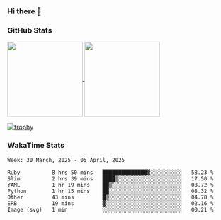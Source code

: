 ### Hi there 👋

### GitHub Stats

<a href="https://github.com/anuraghazra/github-readme-stats">
  <img align="center" height="170px" src="https://github-readme-stats.vercel.app/api/top-langs/?username=tksfjt1024&layout=compact&count_private=true&show_icons=true&show_icons=true&theme=graywhite" />
</a>
<a href="https://github.com/anuraghazra/github-readme-stats">
  <img align="center" height="170px" src="https://github-readme-stats.vercel.app/api?username=tksfjt1024&count_private=true&show_icons=true&show_icons=true&theme=graywhite" />
</a>

[![trophy](https://github-profile-trophy.vercel.app/?username=tksfjt1024)](https://github.com/ryo-ma/github-profile-trophy)

### WakaTime Stats

<!--START_SECTION:waka-->
```text
Week: 30 March, 2025 - 05 April, 2025

Ruby          8 hrs 50 mins   ██████████████▓░░░░░░░░░░   58.23 % 
Slim          2 hrs 39 mins   ████▒░░░░░░░░░░░░░░░░░░░░   17.50 % 
YAML          1 hr 19 mins    ██▒░░░░░░░░░░░░░░░░░░░░░░   08.72 % 
Python        1 hr 15 mins    ██░░░░░░░░░░░░░░░░░░░░░░░   08.32 % 
Other         43 mins         █▒░░░░░░░░░░░░░░░░░░░░░░░   04.78 % 
ERB           19 mins         ▓░░░░░░░░░░░░░░░░░░░░░░░░   02.16 % 
Image (svg)   1 min           ░░░░░░░░░░░░░░░░░░░░░░░░░   00.21 % 
```
<!--END_SECTION:waka-->
